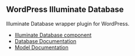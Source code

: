 ## WordPress Illuminate Database

Illuminate Database wrapper plugin for WordPress.

* [Illuminate Database component](https://github.com/illuminate/database)
* [Database Documentation](https://laravel.com/docs/5.3/database)
* [Model Documentation](https://laravel.com/docs/5.3/eloquent)
